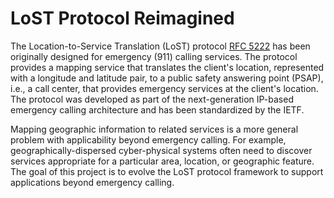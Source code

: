 # LoST Protocol Reimagined

The Location-to-Service Translation (LoST) protocol [RFC 5222](https://www.rfc-editor.org/rfc/rfc5222.html) has been originally designed for emergency (911) calling services. The protocol provides a mapping service that translates the client's location, represented with a longitude and latitude pair, to a public safety answering point (PSAP), i.e., a call center, that provides emergency services at the client's location. The protocol was developed as part of the next-generation IP-based emergency calling architecture and has been standardized by the IETF.

Mapping geographic information to related services is a more general problem with applicability beyond emergency calling. For example, geographically-dispersed cyber-physical systems often need to discover services appropriate for a particular area, location, or geographic feature. The goal of this project is to evolve the LoST protocol framework to support applications beyond emergency calling. 
